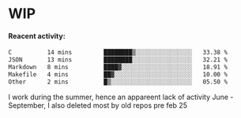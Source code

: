# WIP

#### Reacent activity:
<!--START_SECTION:waka-->

```txt
C          14 mins         ████████▒░░░░░░░░░░░░░░░░   33.38 %
JSON       13 mins         ████████░░░░░░░░░░░░░░░░░   32.21 %
Markdown   8 mins          ████▓░░░░░░░░░░░░░░░░░░░░   18.91 %
Makefile   4 mins          ██▓░░░░░░░░░░░░░░░░░░░░░░   10.00 %
Other      2 mins          █▒░░░░░░░░░░░░░░░░░░░░░░░   05.50 %
```

<!--END_SECTION:waka-->

I work during the summer, hence an appareent lack of activity June - September, I also deleted most by old repos pre feb 25
